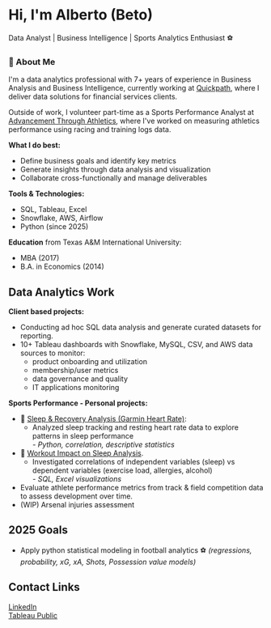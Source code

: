 # Hi, I'm Alberto (Beto) 
Data Analyst | Business Intelligence | Sports Analytics Enthusiast ⚽

### 👋 About Me
I'm a data analytics professional with 7+ years of experience in Business Analysis and Business Intelligence, currently working at [Quickpath](https://www.quickpath.com), where I deliver data solutions for financial services clients.

Outside of work, I volunteer part-time as a Sports Performance Analyst at [Advancement Through Athletics](https://atathletics.org), where I've worked on measuring athletics performance using racing and training logs data.

**What I do best:**
- Define business goals and identify key metrics
- Generate insights through data analysis and visualization
- Collaborate cross-functionally and manage deliverables

**Tools & Technologies:**
- SQL, Tableau, Excel
- Snowflake, AWS, Airflow
- Python (since 2025)

**Education** from Texas A&M International University:
- MBA (2017)
- B.A. in Economics (2014)

## Data Analytics Work

**Client based projects:**
- Conducting ad hoc SQL data analysis and generate curated datasets for reporting.
- 10+ Tableau dashboards with Snowflake, MySQL, CSV, and AWS data sources to monitor:
  - product onboarding and utilization
  - membership/user metrics
  - data governance and quality
  - IT applications monitoring 

**Sports Performance - Personal projects:**
- 🛌 [Sleep & Recovery Analysis (Garmin Heart Rate)](https://github.com/betomarcos/sports_performance/blob/main/garmin_rhr_analysis.md):
  - Analyzed sleep tracking and resting heart rate data to explore patterns in sleep performance  
  _- Python, correlation, descriptive statistics_
- 🏃 [Workout Impact on Sleep Analysis](https://github.com/betomarcos/sports_performance/blob/main/garmin_health_analysis.md).
  - Investigated correlations of independent variables (sleep) vs dependent variables (exercise load, allergies, alcohol)  
  _- SQL, Excel visualizations_
- Evaluate athlete performance metrics from track & field competition data to assess development over time.
- (WIP) Arsenal injuries assessment

## 2025 Goals
- Apply python statistical modeling in football analytics ⚽ _(regressions, probability, xG, xA, Shots, Possession value models)_

## Contact Links
[LinkedIn](https://www.linkedin.com/in/albertomarcosr/)  
[Tableau Public](https://public.tableau.com/app/profile/alberto.marcos/vizzes)


